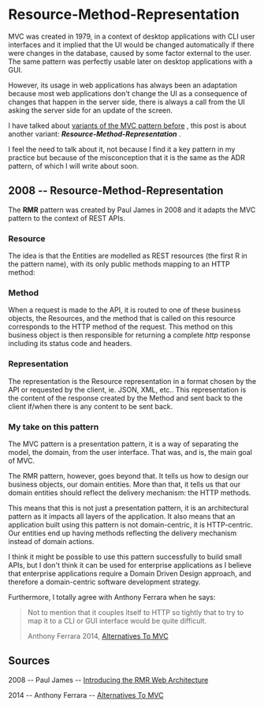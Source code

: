 # Resource-Method-Representation

MVC was created in 1979, in a context of desktop applications with CLI
user interfaces and it implied that the UI would be changed
automatically if there were changes in the database, caused by some
factor external to the user. The same pattern was perfectly usable later
on desktop applications with a GUI.

However, its usage in web applications has always been an adaptation
because most web applications don't change the UI as a consequence of
changes that happen in the server side, there is always a call from the
UI asking the server side for an update of the screen.

I have talked about [variants of the MVC pattern
before](ch07.md) ,
this post is about another variant: **_Resource-Method-Representation_**
.

I feel the need to talk about it, not because I find it a key pattern in
my practice but because of the misconception that it is the same as the
ADR pattern, of which I will write about soon.

## 2008 -- Resource-Method-Representation

The **RMR** pattern was created by Paul James in 2008 and it adapts the
MVC pattern to the context of REST APIs.

### Resource

The idea is that the Entities are modelled as REST resources (the first
R in the pattern name), with its only public methods mapping to an HTTP
method:

### Method

When a request is made to the API, it is routed to one of these business
objects, the Resources, and the method that is called on this resource
corresponds to the HTTP method of the request. This method on this
business object is then responsible for returning a complete _http_
response including its status code and headers.

### Representation

The representation is the Resource representation in a format chosen by
the API or requested by the client, ie. JSON, XML, etc.. This
representation is the content of the response created by the Method and
sent back to the client if/when there is any content to be sent back.

### My take on this pattern

The MVC pattern is a presentation pattern, it is a way of separating the
model, the domain, from the user interface. That was, and is, the main
goal of MVC.

The RMR pattern, however, goes beyond that. It tells us how to design
our business objects, our domain entities. More than that, it tells us
that our domain entities should reflect the delivery mechanism: the HTTP
methods.

This means that this is not just a presentation pattern, it is an
architectural pattern as it impacts all layers of the application. It
also means that an application built using this pattern is not
domain-centric, it is HTTP-centric. Our entities end up having methods
reflecting the delivery mechanism instead of domain actions.

I think it might be possible to use this pattern successfully to build
small APIs, but I don't think it can be used for enterprise applications
as I believe that enterprise applications require a Domain Driven Design
approach, and therefore a domain-centric software development strategy.

Furthermore, I totally agree with Anthony Ferrara when he says:

> Not to mention that it couples itself to HTTP so tightly that to try
> to map it to a CLI or GUI interface would be quite difficult.
>
> Anthony Ferrara 2014, [Alternatives To
> MVC](https://blog.ircmaxell.com/2014/11/alternatives-to-mvc.html#RMR-Resource-Method-Representation)

## **Sources**

2008 -- Paul James -- [Introducing the RMR Web
Architecture](http://www.peej.co.uk/articles/rmr-architecture.html)

2014 -- Anthony Ferrara -- [Alternatives To
MVC](https://blog.ircmaxell.com/2014/11/alternatives-to-mvc.html)
